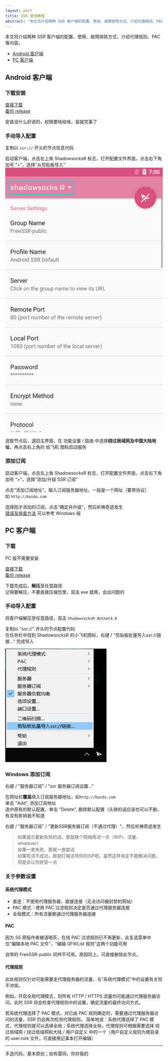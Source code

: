 ```yaml
---
layout: post
title: SSR 使用教程
abstract: "本文将介绍两种 SSR 客户端的配置、使用、故障排除方式，介绍代理规则、PAC 等内容。"
---
```


本文将介绍两种 SSR 客户端的配置、使用、故障排除方式，介绍代理规则、PAC 等内容。

- [Android 客户端](#android-客户端)
- [PC 客户端](#pc-客户端)

## Android 客户端
### 下载安装

[直接下载](https://github.com/Coolwrx/tests/raw/master/ss_how/ssr_3.4.0.6.apk)  
[备份 release](https://github.com/shadowsocksr-backup/shadowsocksr-android/releases)

安装没什么好说的，权限要啥给啥，装就完事了

### 手动导入配置

复制以 `ssr://` 开头的节点信息代码

启动客户端，点击左上角 ShadowsocksR 标志，打开配置文件界面，点击右下角加号 “+”，选择“从剪贴板导入”
![Android-ssr-input](https://github.com/Coolwrx/tests/raw/master/ss_how/SSR-Android-1.png)

选取节点后，退回主界面，在 功能设置 / 路由 中选择**绕过局域网及中国大陆地址**，再点击右上角的 纸飞机 图标启动服务

### 添加订阅

启动客户端，点击左上角 ShadowsocksR 标志，打开配置文件界面，点击右下角加号 “+”，选择“添加/升级 SSR 订阅”

点击“添加订阅地址”，输入订阅服务器地址，一般是一个网址（要带协议）  
如 `http://baidu.com`

选择刚才添加的订阅，点击“确定并升级”，然后祈祷奇迹发生  
[错误及排查方法](#windows-添加订阅) 可以参考 Windows 端

## PC 客户端
### 下载

PC 版不需要安装

[直接下载](https://github.com/Coolwrx/tests/raw/master/ss_how/ShadowsocksR-4.7.0-win.7z)  
[备份 release](https://github.com/shadowsocksr-backup/shadowsocksr-csharp/releases)

下载完成后，**解压**至任意路径  
记得要解压，不要直接压缩包里，双击 exe 就用，会出问题的

### 手动导入配置

将客户端解压至任意路径，双击 `ShadowsocksR-dotnet4.0`

复制以 "ssr://" 开头的节点配置代码  
在任务栏中找到 ShadowsocksR 的小飞机图标，右键 / "剪贴板批量导入ssr://链接…" 完成导入

![Windows-ssr-input](https://github.com/Coolwrx/tests/raw/master/ss_how/SSR-input.PNG)

### Windows 添加订阅

右键 / "服务器订阅" / "ssr 服务器订阅设置…"

在网址栏**覆盖**填入订阅服务器地址，如`http://baidu.com`  
单击 "Add", 添加订阅地址  
选中原有的默认配置，单击 "Delete", 删除默认配置（头铁的话应该也可以不删，有没有影响我不知道

右键 / "服务器订阅" / "更新SSR服务器订阅（不通过代理）"，然后祈祷奇迹发生
> 如果提示更新失败的话，那就换个网络再试一次（WiFi、流量、whatever）  
> 如果一直失败，那就一直尝试  
> 如果死活不成功，那就打电话骂你的ISP吧。虽然这样肯定不能解决问题，但是会让你好受一点  

### 关于参数设置

#### 系统代理模式

- 直连：不使用代理服务器，直接连接（无法访问被封禁的网站）
- PAC 模式：使用 PAC 过滤规则决定是否通过代理服务器连接
- 全局模式：所有流量都通过代理服务器连接

#### PAC

因为 SS 原版作者被请喝茶，在线 PAC 过滤规则已不再更新，此复选菜单中 仅“编辑本地 PAC 文件”，“编辑 GFWList 规则”这两个功能可用

自带的 FreeSSR-public 同样不可用，原因同上。可直接删除此节点。

#### 代理规则

此处规则仅针对可能需要走代理服务器的流量，与“系统代理模式”中的设置有关但不冲突。

例如，开启全局代理模式，则所有 HTTP / HTTPS 流量均可能通过代理服务器访问，此时 SSR 将会检查代理规则中的设置，确定流量的最终访问方式。

若系统代理选择了 PAC 模式，对已由 PAC 规则确定的，需要通过代理服务器访问的流量，SSR 仍会再次检测代理规则。
简单地说：系统代理选择了 PAC 模式，代理规则就可以选择全局；系统代理选择全局，代理规则可根据需要选择 绕过局域网 / 绕过局域网和大陆 / 用户自定义 中的一个（用户自定义规则为根目录的 user.rule 文件，可直接用记事本打开编辑）

---
手造代码，基本原创；如有雷同，你抄我的


